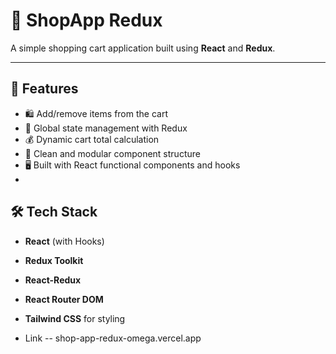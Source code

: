 # 🛒 ShopApp Redux

A simple shopping cart application built using **React** and **Redux**. 

---

## 🚀 Features

- 🛍 Add/remove items from the cart
- 🔄 Global state management with Redux
- 💰 Dynamic cart total calculation
- 📄 Clean and modular component structure
- 🖥️ Built with React functional components and hooks
- 
## 🛠 Tech Stack

- **React** (with Hooks)
- **Redux Toolkit**
- **React-Redux**
- **React Router DOM**
- **Tailwind CSS** for styling

- Link -- 
shop-app-redux-omega.vercel.app





